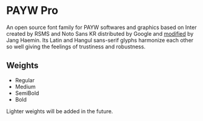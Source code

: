 # PAYW Pro
An open source font family for PAYW softwares and graphics based on Inter created by RSMS and Noto Sans KR distributed by Google and [modified](https://github.com/jhaemin/noto-sans-kr) by Jang Haemin. Its Latin and Hangul sans-serif glyphs harmonize each other so well giving the feelings of trustiness and robustness.

## Weights
- Regular
- Medium
- SemiBold
- Bold

Lighter weights will be added in the future.
